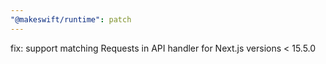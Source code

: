 ```yaml
---
"@makeswift/runtime": patch
---
```


fix: support matching Requests in API handler for Next.js versions < 15.5.0
